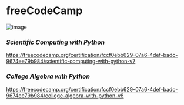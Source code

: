 # freeCodeCamp
![image](https://github.com/atharvaagiwal2/freeCodeCamp-solution/assets/130425572/a2404eda-8642-4ec3-b1a4-116d4ed727d4)

### *Scientific Computing with Python*
https://freecodecamp.org/certification/fccf0ebb629-07a6-4def-badc-9674ee79b984/scientific-computing-with-python-v7
### *College Algebra with Python*
https://freecodecamp.org/certification/fccf0ebb629-07a6-4def-badc-9674ee79b984/college-algebra-with-python-v8
